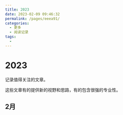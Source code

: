 ```yaml
---
title: 2023
date: 2023-02-09 09:46:32
permalink: /pages/eeea91/
categories:
  - 更多
  - 阅读记录
tags:
  - 
---
```


# 2023

记录值得关注的文章。

这些文章有的提供新的视野和思路，有的包含很强的专业性。

<!-- more -->

## 2月
